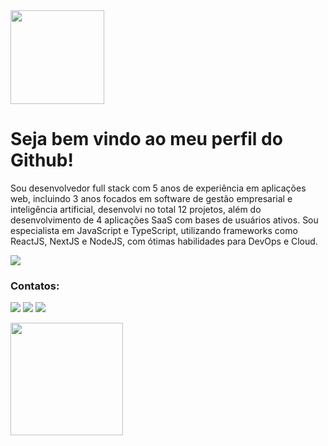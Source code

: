 <img src='http://site-diegociara.vercel.app/capa.svg' height='150px'/>

# Seja bem vindo ao meu perfil do Github!

Sou desenvolvedor full stack com 5 anos de experiência em aplicações web, incluindo 3 anos focados em software de gestão empresarial e inteligência artificial, desenvolvi no total 12 projetos, além do desenvolvimento de 4 aplicações SaaS com bases de usuários ativos. Sou especialista em JavaScript e TypeScript, utilizando frameworks como ReactJS, NextJS e NodeJS, com ótimas habilidades para DevOps e Cloud.
  <p href="https://skillicons.dev" align='start'>
    <img src="https://skillicons.dev/icons?i=typescript,js,react,nextjs,nodejs,redux,tailwind,docker,nginx,postgresql,aws,linux,python,openai,&theme=dark&perline=12&font=inter" />
  </p>

### Contatos:

<a href="https://www.linkedin.com/in/diegociara" target="_blank"><img loading="lazy" src="https://img.shields.io/badge/-LinkedIn-%230077B5?style=for-the-badge&logo=linkedin&logoColor=white" target="_blank"></a> 
<a href="https://api.whatsapp.com/send?phone=5581997052688" target="_blank"><img loading="lazy" src="https://img.shields.io/badge/WhatsApp-25D366?style=for-the-badge&logo=whatsapp&logoColor=white"></a> 
<a href = "mailto:diegociara.dev@gmail.com"><img loading="lazy" src="https://img.shields.io/badge/Gmail-D14836?style=for-the-badge&logo=gmail&logoColor=white" target="_blank"></a>

<img loading="lazy" height="180em" src="https://github-readme-stats.vercel.app/api/top-langs/?username=DiegoCiara&layout=compact&langs_count=7&theme=dracula"/>

